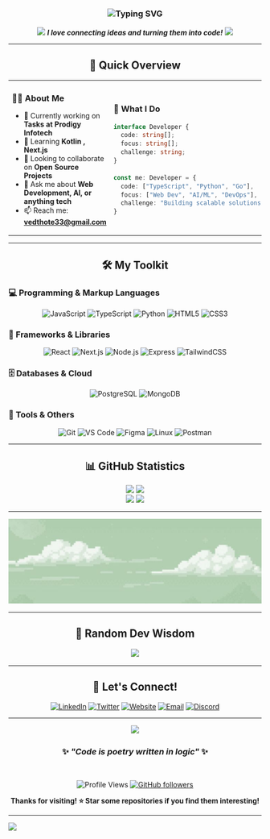 # 
<div align="center">
  
<!-- Animated subtitle -->
<h3>
  <img src="https://readme-typing-svg.herokuapp.com?font=JetBrains+Mono&weight=600&size=24&duration=4000&pause=1000&color=6366F1&center=true&vCenter=true&width=500&lines=Full+Stack+Developer+%F0%9F%9A%80;Problem+Solver+%F0%9F%A7%A9;Coffee+Enthusiast+%E2%98%95;Building+Amazing+Things!" alt="Typing SVG" />
</h3>

<!-- Animated icons -->
<p>
  <img src="https://media.giphy.com/media/WUlplcMpOCEmTGBtBW/giphy.gif" width="30"> 
  <em><b>I love connecting ideas and turning them into code!</b></em>
  <img src="https://media.giphy.com/media/WUlplcMpOCEmTGBtBW/giphy.gif" width="30">
</p>

</div>

---

<div align="center">

## 🎯 Quick Overview

</div>

<table align="center">
<tr>
<td width="50%">

### 🙋‍♂️ About Me
- 🔭 Currently working on **Tasks at Prodigy Infotech**
- 🌱 Learning **Kotlin , Next.js**
- 👯 Looking to collaborate on **Open Source Projects**
- 💬 Ask me about **Web Development, AI, or anything tech**
- 📫 Reach me: **vedthote33@gmail.com**

</td>
<td width="50%">

### 🎨 What I Do
```typescript
interface Developer {
  code: string[];
  focus: string[];
  challenge: string;
}

const me: Developer = {
  code: ["TypeScript", "Python", "Go"],
  focus: ["Web Dev", "AI/ML", "DevOps"],
  challenge: "Building scalable solutions"
}
```

</td>
</tr>
</table>

---

<div align="center">

## 🛠️ My Toolkit

</div>

### 💻 Programming & Markup Languages

<div align="center">

![JavaScript](https://img.shields.io/badge/-JavaScript-F7DF1E?style=flat-square&logo=javascript&logoColor=black)
![TypeScript](https://img.shields.io/badge/-TypeScript-3178C6?style=flat-square&logo=typescript&logoColor=white)
![Python](https://img.shields.io/badge/-Python-3776AB?style=flat-square&logo=python&logoColor=white)
![HTML5](https://img.shields.io/badge/-HTML5-E34F26?style=flat-square&logo=html5&logoColor=white)
![CSS3](https://img.shields.io/badge/-CSS3-1572B6?style=flat-square&logo=css3&logoColor=white)

</div>

### 🚀 Frameworks & Libraries

<div align="center">

![React](https://img.shields.io/badge/-React-61DAFB?style=flat-square&logo=react&logoColor=black)
![Next.js](https://img.shields.io/badge/-Next.js-000000?style=flat-square&logo=next.js&logoColor=white)
![Node.js](https://img.shields.io/badge/-Node.js-339933?style=flat-square&logo=node.js&logoColor=white)
![Express](https://img.shields.io/badge/-Express-000000?style=flat-square&logo=express&logoColor=white)
![TailwindCSS](https://img.shields.io/badge/-TailwindCSS-38B2AC?style=flat-square&logo=tailwind-css&logoColor=white)

</div>

### 🗄️ Databases & Cloud

<div align="center">

![PostgreSQL](https://img.shields.io/badge/-PostgreSQL-336791?style=flat-square&logo=postgresql&logoColor=white)
![MongoDB](https://img.shields.io/badge/-MongoDB-47A248?style=flat-square&logo=mongodb&logoColor=white)
</div>

### 🔧 Tools & Others

<div align="center">

![Git](https://img.shields.io/badge/-Git-F05032?style=flat-square&logo=git&logoColor=white)
![VS Code](https://img.shields.io/badge/-VS%20Code-007ACC?style=flat-square&logo=visual-studio-code&logoColor=white)
![Figma](https://img.shields.io/badge/-Figma-F24E1E?style=flat-square&logo=figma&logoColor=white)
![Linux](https://img.shields.io/badge/-Linux-FCC624?style=flat-square&logo=linux&logoColor=black)
![Postman](https://img.shields.io/badge/-Postman-FF6C37?style=flat-square&logo=postman&logoColor=white)

</div>

---

<div align="center">

## 📊 GitHub Statistics

</div>

<div align="center">
  <img width="48%" src="https://github-readme-stats.vercel.app/api?username=Ved-Thote&show_icons=true&theme=radical&hide_border=true&count_private=true" />
  <img width="48%" src="https://github-readme-streak-stats.herokuapp.com/?user=Ved-Thote&theme=radical&hide_border=true" />
</div>

<div align="center">
  <img width="48%" src="https://github-readme-stats.vercel.app/api/top-langs/?username=Ved-Thote&layout=compact&theme=radical&hide_border=true" />
  <img width="48%" src="https://github-readme-stats.vercel.app/api/wakatime?username=Ved-Thote&theme=radical&hide_border=true" />
</div>

---

<!-- Add your custom banner image here -->
<div align="center">
  <img src="twitter header green sky clouds.jpg" alt="Banner" width="100%" />
</div>

---

<div align="center">

## 💭 Random Dev Wisdom

</div>

<div align="center">
  <img src="https://quotes-github-readme.vercel.app/api?type=horizontal&theme=radical" />
</div>

---

<div align="center">

## 🤝 Let's Connect!

</div>

<div align="center">

[![LinkedIn](https://img.shields.io/badge/-LinkedIn-0077B5?style=for-the-badge&logo=linkedin&logoColor=white&animation=pulse)](https://linkedin.com/in/YOUR_LINKEDIN)
[![Twitter](https://img.shields.io/badge/-Twitter-1DA1F2?style=for-the-badge&logo=twitter&logoColor=white)](https://twitter.com/YOUR_TWITTER)
[![Website](https://img.shields.io/badge/-Website-FF7139?style=for-the-badge&logo=firefox-browser&logoColor=white)](https://YOUR_WEBSITE.com)
[![Email](https://img.shields.io/badge/-Email-D14836?style=for-the-badge&logo=gmail&logoColor=white)](mailto:your.vedthote33@gmail.com)
[![Discord](https://img.shields.io/badge/-Discord-7289DA?style=for-the-badge&logo=discord&logoColor=white)](https://discord.gg/YOUR_DISCORD)

</div>


---

<div align="center">

<img src="https://capsule-render.vercel.app/api?type=waving&color=gradient&height=100&section=footer&width=100%"/>

### ✨ *"Code is poetry written in logic"* ✨

<br/>

![Profile Views](https://komarev.com/ghpvc/?username=Ved-Thote&label=Profile%20views&color=6366f1&style=flat)
[![GitHub followers](https://img.shields.io/github/followers/Ved-Thote?label=Follow&style=social)](https://github.com/Ved-Thote)

**Thanks for visiting! ⭐ Star some repositories if you find them interesting!**

</div>

---

<!-- Invisible stats for contribution -->
<img src="https://github.com/YOUR_USERNAME/YOUR_USERNAME/blob/output/github-contribution-grid-snake-dark.svg" />

<!--
**Bonus ASCII for those who read the source!**
╔══════════════════════════════════════╗
║  Thanks for checking out my profile! ║
║          Happy coding! 🚀            ║
╚══════════════════════════════════════╝
-->
